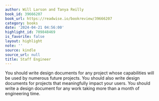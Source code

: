 ```yaml
---
author: Will Larson and Tanya Reilly
book_id: 39666207
book_url: https://readwise.io/bookreview/39666207
category: books
date: '2024-04-21 04:56:00'
highlight_id: 709848469
is_favorite: false
layout: highlight
note: ''
source: kindle
source_url: null
title: Staff Engineer
---
```


You should write design documents for any project whose capabilities will be used by numerous future projects. You should also write design documents for projects that meaningfully impact your users. You should write a design document for any work taking more than a month of engineering time.